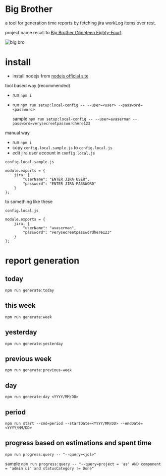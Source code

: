 Big Brother
=================
a tool for generation time reports by fetching jira workLog items over rest.

project name recall to [Big Brother (Nineteen Eighty-Four)](https://en.wikipedia.org/wiki/Big_Brother_%28Nineteen_Eighty-Four%29)

![big bro](https://upload.wikimedia.org/wikipedia/en/f/fe/Telescreen.png)


# install
* install nodejs from [nodejs official site](https://nodejs.org/en/)

tool based way (recommended)
* run `npm i`
* run `npm run setup:local-config -- --user=<user> --password=<password>`

  sample `npm run setup:local-config -- --user=avaserman --password=verysecreetpasswordhere123`

manual way
* run `npm i`
* copy `config.local.sample.js` to `config.local.js`
* edit jira user account in `config.local.js`

`config.local.sample.js`
```
module.exports = {
    jira: {
        "userName": "ENTER JIRA USER",
        "password": "ENTER JIRA PASSWORD"
    }
};
```

to something like these

`config.local.js`
```
module.exports = {
    jira: {
        "userName": "avaserman",
        "password": "verysecreetpasswordhere123"
    }
};
```


# report generation

## today
    npm run generate:today

## this week
    npm run generate:week

## yesterday
    npm run generate:yesterday

## previous week
    npm run generate:previous-week

## day

    npm run generate:day <YYYY/MM/DD>


## period

    npm run start --cmd=period --startDate=<YYYY/MM/DD> --endDate=<YYYY/MM/DD>

## progress based on estimations and spent time

    npm run progress:query -- "--query=<jql>"
sample `npm run progress:query -- "--query=project = 'as' AND component = 'admin ui' and statusCategory != Done"`